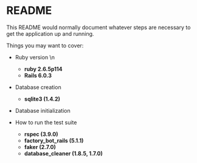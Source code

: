# README

This README would normally document whatever steps are necessary to get the
application up and running.

Things you may want to cover:

* Ruby version \n
  - **ruby 2.6.5p114**
  - **Rails 6.0.3**

* Database creation
  - **sqlite3 (1.4.2)**

* Database initialization

* How to run the test suite
  - **rspec (3.9.0)**
  - **factory_bot_rails (5.1.1)**
  - **faker (2.7.0)**
  - **database_cleaner (1.8.5, 1.7.0)**

